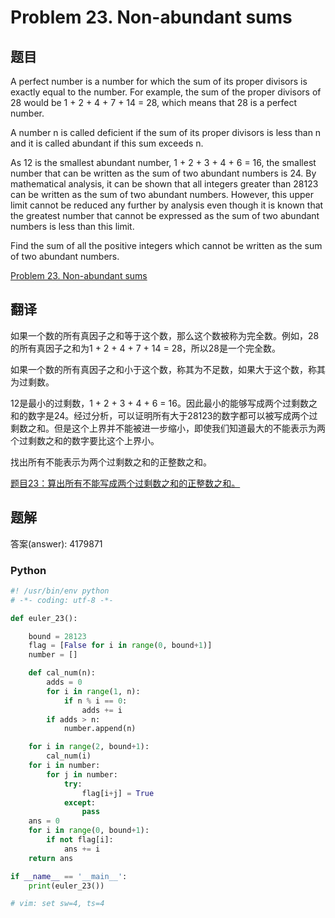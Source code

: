 Problem 23. Non-abundant sums
==================================

## 题目

A perfect number is a number for which the sum of its proper divisors is exactly equal to the number. For example, the sum of the proper divisors of 28 would be 1 + 2 + 4 + 7 + 14 = 28, which means that 28 is a perfect number.

A number n is called deficient if the sum of its proper divisors is less than n and it is called abundant if this sum exceeds n.

As 12 is the smallest abundant number, 1 + 2 + 3 + 4 + 6 = 16, the smallest number that can be written as the sum of two abundant numbers is 24. By mathematical analysis, it can be shown that all integers greater than 28123 can be written as the sum of two abundant numbers. However, this upper limit cannot be reduced any further by analysis even though it is known that the greatest number that cannot be expressed as the sum of two abundant numbers is less than this limit.

Find the sum of all the positive integers which cannot be written as the sum of two abundant numbers.

[Problem 23. Non-abundant sums](https://projecteuler.net/problem=23 "Problem 23")

## 翻译

如果一个数的所有真因子之和等于这个数，那么这个数被称为完全数。例如，28的所有真因子之和为1 + 2 + 4 + 7 + 14 = 28，所以28是一个完全数。

如果一个数的所有真因子之和小于这个数，称其为不足数，如果大于这个数，称其为过剩数。

12是最小的过剩数，1 + 2 + 3 + 4 + 6 = 16。因此最小的能够写成两个过剩数之和的数字是24。经过分析，可以证明所有大于28123的数字都可以被写成两个过剩数之和。但是这个上界并不能被进一步缩小，即使我们知道最大的不能表示为两个过剩数之和的数字要比这个上界小。

找出所有不能表示为两个过剩数之和的正整数之和。

[题目23：算出所有不能写成两个过剩数之和的正整数之和。](http://pe.spiritzhang.com/index.php/2011-05-11-09-44-54/24-23 "题目23")

## 题解

答案(answer): 4179871

### Python

~~~python
#! /usr/bin/env python
# -*- coding: utf-8 -*-

def euler_23():

    bound = 28123
    flag = [False for i in range(0, bound+1)]
    number = []

    def cal_num(n):
        adds = 0
        for i in range(1, n):
            if n % i == 0:
                adds += i
        if adds > n:
            number.append(n)

    for i in range(2, bound+1):
        cal_num(i)
    for i in number:
        for j in number:
            try:
                flag[i+j] = True
            except:
                pass
    ans = 0
    for i in range(0, bound+1):
        if not flag[i]:
            ans += i
    return ans

if __name__ == '__main__':
    print(euler_23())

# vim: set sw=4, ts=4
~~~
